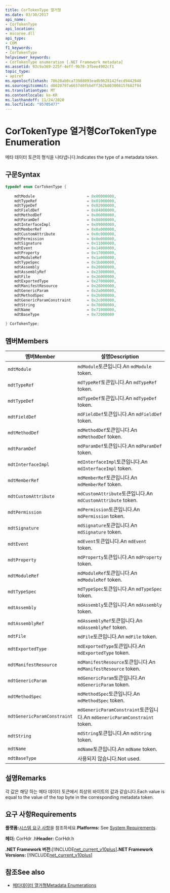 ```yaml
---
title: CorTokenType 열거형
ms.date: 03/30/2017
api_name:
- CorTokenType
api_location:
- mscoree.dll
api_type:
- COM
f1_keywords:
- CorTokenType
helpviewer_keywords:
- CorTokenType enumeration [.NET Framework metadata]
ms.assetid: 93c9a369-225f-4eff-9b78-3fbee4902cf1
topic_type:
- apiref
ms.openlocfilehash: 70b28ab0ca73988093eadb9628142fecd9442948
ms.sourcegitcommit: d8020797a6657d0fbbdff362b80300815f682f94
ms.translationtype: MT
ms.contentlocale: ko-KR
ms.lasthandoff: 11/24/2020
ms.locfileid: "95705477"
---
```

# <a name="cortokentype-enumeration"></a><span data-ttu-id="9945b-102">CorTokenType 열거형</span><span class="sxs-lookup"><span data-stu-id="9945b-102">CorTokenType Enumeration</span></span>

<span data-ttu-id="9945b-103">메타 데이터 토큰의 형식을 나타냅니다.</span><span class="sxs-lookup"><span data-stu-id="9945b-103">Indicates the type of a metadata token.</span></span>  
  
## <a name="syntax"></a><span data-ttu-id="9945b-104">구문</span><span class="sxs-lookup"><span data-stu-id="9945b-104">Syntax</span></span>  
  
```cpp  
typedef enum CorTokenType {  
  
    mdtModule                       = 0x00000000,  
    mdtTypeRef                      = 0x01000000,  
    mdtTypeDef                      = 0x02000000,  
    mdtFieldDef                     = 0x04000000,  
    mdtMethodDef                    = 0x06000000,  
    mdtParamDef                     = 0x08000000,  
    mdtInterfaceImpl                = 0x09000000,  
    mdtMemberRef                    = 0x0a000000,  
    mdtCustomAttribute              = 0x0c000000,  
    mdtPermission                   = 0x0e000000,  
    mdtSignature                    = 0x11000000,  
    mdtEvent                        = 0x14000000,  
    mdtProperty                     = 0x17000000,  
    mdtModuleRef                    = 0x1a000000,  
    mdtTypeSpec                     = 0x1b000000,  
    mdtAssembly                     = 0x20000000,  
    mdtAssemblyRef                  = 0x23000000,  
    mdtFile                         = 0x26000000,  
    mdtExportedType                 = 0x27000000,  
    mdtManifestResource             = 0x28000000,  
    mdtGenericParam                 = 0x2a000000,  
    mdtMethodSpec                   = 0x2b000000,  
    mdtGenericParamConstraint       = 0x2c000000,  
    mdtString                       = 0x70000000,  
    mdtName                         = 0x71000000,  
    mdtBaseType                     = 0x72000000  
  
} CorTokenType;  
```  
  
## <a name="members"></a><span data-ttu-id="9945b-105">멤버</span><span class="sxs-lookup"><span data-stu-id="9945b-105">Members</span></span>  
  
|<span data-ttu-id="9945b-106">멤버</span><span class="sxs-lookup"><span data-stu-id="9945b-106">Member</span></span>|<span data-ttu-id="9945b-107">설명</span><span class="sxs-lookup"><span data-stu-id="9945b-107">Description</span></span>|  
|------------|-----------------|  
|`mdtModule`|<span data-ttu-id="9945b-108">`mdModule`토큰입니다.</span><span class="sxs-lookup"><span data-stu-id="9945b-108">An `mdModule` token.</span></span>|  
|`mdtTypeRef`|<span data-ttu-id="9945b-109">`mdTypeRef`토큰입니다.</span><span class="sxs-lookup"><span data-stu-id="9945b-109">An `mdTypeRef` token.</span></span>|  
|`mdtTypeDef`|<span data-ttu-id="9945b-110">`mdTypeDef`토큰입니다.</span><span class="sxs-lookup"><span data-stu-id="9945b-110">An `mdTypeDef` token.</span></span>|  
|`mdtFieldDef`|<span data-ttu-id="9945b-111">`mdFieldDef`토큰입니다.</span><span class="sxs-lookup"><span data-stu-id="9945b-111">An `mdFieldDef` token.</span></span>|  
|`mdtMethodDef`|<span data-ttu-id="9945b-112">`mdMethodDef`토큰입니다.</span><span class="sxs-lookup"><span data-stu-id="9945b-112">An `mdMethodDef` token.</span></span>|  
|`mdtParamDef`|<span data-ttu-id="9945b-113">`mdParamDef`토큰입니다.</span><span class="sxs-lookup"><span data-stu-id="9945b-113">An `mdParamDef` token.</span></span>|  
|`mdtInterfaceImpl`|<span data-ttu-id="9945b-114">`mdInterfaceImpl`토큰입니다.</span><span class="sxs-lookup"><span data-stu-id="9945b-114">An `mdInterfaceImpl` token.</span></span>|  
|`mdtMemberRef`|<span data-ttu-id="9945b-115">`mdMemberRef`토큰입니다.</span><span class="sxs-lookup"><span data-stu-id="9945b-115">An `mdMemberRef` token.</span></span>|  
|`mdtCustomAttribute`|<span data-ttu-id="9945b-116">`mdCustomAttribute`토큰입니다.</span><span class="sxs-lookup"><span data-stu-id="9945b-116">An `mdCustomAttribute` token.</span></span>|  
|`mdtPermission`|<span data-ttu-id="9945b-117">`mdPermission`토큰입니다.</span><span class="sxs-lookup"><span data-stu-id="9945b-117">An `mdPermission` token.</span></span>|  
|`mdtSignature`|<span data-ttu-id="9945b-118">`mdSignature`토큰입니다.</span><span class="sxs-lookup"><span data-stu-id="9945b-118">An `mdSignature` token.</span></span>|  
|`mdtEvent`|<span data-ttu-id="9945b-119">`mdEvent`토큰입니다.</span><span class="sxs-lookup"><span data-stu-id="9945b-119">An `mdEvent` token.</span></span>|  
|`mdtProperty`|<span data-ttu-id="9945b-120">`mdProperty`토큰입니다.</span><span class="sxs-lookup"><span data-stu-id="9945b-120">An `mdProperty` token.</span></span>|  
|`mdtModuleRef`|<span data-ttu-id="9945b-121">`mdModuleRef`토큰입니다.</span><span class="sxs-lookup"><span data-stu-id="9945b-121">An `mdModuleRef` token.</span></span>|  
|`mdtTypeSpec`|<span data-ttu-id="9945b-122">`mdTypeSpec`토큰입니다.</span><span class="sxs-lookup"><span data-stu-id="9945b-122">An `mdTypeSpec` token.</span></span>|  
|`mdtAssembly`|<span data-ttu-id="9945b-123">`mdAssembly`토큰입니다.</span><span class="sxs-lookup"><span data-stu-id="9945b-123">An `mdAssembly` token.</span></span>|  
|`mdtAssemblyRef`|<span data-ttu-id="9945b-124">`mdAssemblyRef`토큰입니다.</span><span class="sxs-lookup"><span data-stu-id="9945b-124">An `mdAssemblyRef` token.</span></span>|  
|`mdtFile`|<span data-ttu-id="9945b-125">`mdFile`토큰입니다.</span><span class="sxs-lookup"><span data-stu-id="9945b-125">An `mdFile` token.</span></span>|  
|`mdtExportedType`|<span data-ttu-id="9945b-126">`mdExportedType`토큰입니다.</span><span class="sxs-lookup"><span data-stu-id="9945b-126">An `mdExportedType` token.</span></span>|  
|`mdtManifestResource`|<span data-ttu-id="9945b-127">`mdManifestResource`토큰입니다.</span><span class="sxs-lookup"><span data-stu-id="9945b-127">An `mdManifestResource` token.</span></span>|  
|`mdtGenericParam`|<span data-ttu-id="9945b-128">`mdGenericParam`토큰입니다.</span><span class="sxs-lookup"><span data-stu-id="9945b-128">An `mdGenericParam` token.</span></span>|  
|`mdtMethodSpec`|<span data-ttu-id="9945b-129">`mdMethodSpec`토큰입니다.</span><span class="sxs-lookup"><span data-stu-id="9945b-129">An `mdMethodSpec` token.</span></span>|  
|`mdtGenericParamConstraint`|<span data-ttu-id="9945b-130">`mdGenericParamConstraint`토큰입니다.</span><span class="sxs-lookup"><span data-stu-id="9945b-130">An `mdGenericParamConstraint` token.</span></span>|  
|`mdtString`|<span data-ttu-id="9945b-131">`mdString`토큰입니다.</span><span class="sxs-lookup"><span data-stu-id="9945b-131">An `mdString` token.</span></span>|  
|`mdtName`|<span data-ttu-id="9945b-132">`mdName`토큰입니다.</span><span class="sxs-lookup"><span data-stu-id="9945b-132">An `mdName` token.</span></span>|  
|`mdtBaseType`|<span data-ttu-id="9945b-133">사용되지 않습니다.</span><span class="sxs-lookup"><span data-stu-id="9945b-133">Not used.</span></span>|  
  
## <a name="remarks"></a><span data-ttu-id="9945b-134">설명</span><span class="sxs-lookup"><span data-stu-id="9945b-134">Remarks</span></span>  

 <span data-ttu-id="9945b-135">각 값은 해당 하는 메타 데이터 토큰에서 최상위 바이트의 값과 같습니다.</span><span class="sxs-lookup"><span data-stu-id="9945b-135">Each value is equal to the value of the top byte in the corresponding metadata token.</span></span>  
  
## <a name="requirements"></a><span data-ttu-id="9945b-136">요구 사항</span><span class="sxs-lookup"><span data-stu-id="9945b-136">Requirements</span></span>  

 <span data-ttu-id="9945b-137">**플랫폼:**[시스템 요구 사항](../../get-started/system-requirements.md)을 참조하세요.</span><span class="sxs-lookup"><span data-stu-id="9945b-137">**Platforms:** See [System Requirements](../../get-started/system-requirements.md).</span></span>  
  
 <span data-ttu-id="9945b-138">**헤더:** CorHdr .h</span><span class="sxs-lookup"><span data-stu-id="9945b-138">**Header:** CorHdr.h</span></span>  
  
 <span data-ttu-id="9945b-139">**.NET Framework 버전:**[!INCLUDE[net_current_v10plus](../../../../includes/net-current-v10plus-md.md)]</span><span class="sxs-lookup"><span data-stu-id="9945b-139">**.NET Framework Versions:** [!INCLUDE[net_current_v10plus](../../../../includes/net-current-v10plus-md.md)]</span></span>  
  
## <a name="see-also"></a><span data-ttu-id="9945b-140">참조</span><span class="sxs-lookup"><span data-stu-id="9945b-140">See also</span></span>

- [<span data-ttu-id="9945b-141">메타데이터 열거형</span><span class="sxs-lookup"><span data-stu-id="9945b-141">Metadata Enumerations</span></span>](metadata-enumerations.md)
